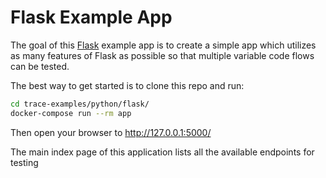 # Flask Example App

The goal of this [Flask]() example app is to create a simple app which utilizes as many features
of Flask as possible so that multiple variable code flows can be tested.

The best way to get started is to clone this repo and run:

```bash
cd trace-examples/python/flask/
docker-compose run --rm app
```

Then open your browser to http://127.0.0.1:5000/

The main index page of this application lists all the available endpoints for testing
